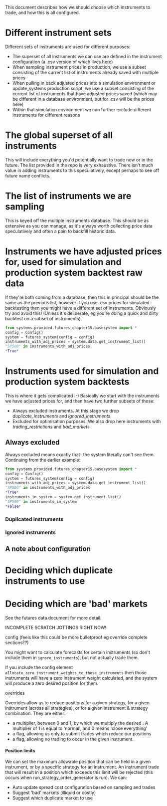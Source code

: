 This document describes how we should choose which instruments to trade, and how this is all configured.

# Different instrument sets

Different sets of instruments are used for different purposes:

- The superset of all instruments we can use are defined in the instrument configuration (a .csv version of which lives here)
- When sampling instrument prices in production, we use a subset consisting of the current list of instruments already saved with multiple prices
- When pulling in back adjusted prices into a simulation environment or update_systems production script, we use a subset consisting of the current list of instruments that have adjusted prices saved (which may be different in a database environment, but for .csv will be the prices here)
- Within that simulation environment we can further exclude different instruments for different reasons


# The global superset of all instruments

This will include everything you'd potentially want to trade now or in the future. The list provided in the repo is very exhaustive. There isn't much value in adding instruments to this speculatively, except perhaps to see off future name conflicts.

# The list of instruments we are sampling

This is keyed off the multiple instruments database. This should be as extensive as you can manage, as it's always worth collecting price data speculatively and often a pain to backfill historic data.

# Instruments we have adjusted prices for, used for simulation and production system backtest raw data

If they're both coming from a database, then this in principal should be the same as the previous list, however if you use .csv prices for simulated backtesting then you might have a different set of instruments. Obviously try and avoid this! (Unless it's deliberate, eg you're doing a quick and dirty backtest on a subset of instruments).

```python
from systems.provided.futures_chapter15.basesystem import *
config = Config()
system = futures_system(config = config)
instruments_with_adj_prices = system.data.get_instrument_list()
"SP500" in instruments_with_adj_prices
*True*
```


# Instruments used for simulation and production system backtests

This is where it gets complicated :-) Basically we start with the instruments we have adjusted prices for, and then have two further subsets of those:

- Always excluded instruments. At this stage we drop  *duplicate_instruments* and *ignored_instruments*.
- Excluded for optimisation purposes. We also drop here instruments with *trading_restrictions* and *bad_markets*

## Always excluded

Always excluded means exactly that- the system literally can't see them. Continuing from the earlier example:

```python
from systems.provided.futures_chapter15.basesystem import *
config = Config()
system = futures_system(config = config)
instruments_with_adj_prices = system.data.get_instrument_list()
"SP500" in instruments_with_adj_prices
*True*
instruments_in_system = system.get_instrument_list()
"SP500" in instruments_in_system
*False*
```


### Duplicated instruments

### Ignored instruments


## 


## A note about configuration


# Deciding which duplicate instruments to use



# Deciding which are 'bad' markets

See the futures data document for more detail.

INCOMPLETE SCRATCH JOTTINGS RIGHT NOW!


config
(feels like this could be more bulletproof eg override complete sections??)


You might want to calculate forecasts for certain instruments (so don't include them in `ignore_instruments`), but not actually trade them.



If you include the config element `allocate_zero_instrument_weights_to_these_instruments` then those instruments will have a zero instrument weight calculated, and the system will produce a zero desired position for them.


overrides

Overrides allow us to reduce positions for a given strategy, for a given instrument (across all strategies), or for a given instrument & strategy combination. They are either:

- a multiplier, between 0 and 1, by which we multiply the desired . A multiplier of 1 is equal to 'normal', and 0 means 'close everything'
- a flag, allowing us only to submit trades which reduce our positions
- a flag, allowing no trading to occur in the given instrument.



#### Position limits

We can set the maximum allowable position that can be held in a given instrument, or by a specific strategy for an instrument. An instrument trade that will result in a position which exceeds this limit will be rejected (this occurs when run_strategy_order_generator is run). We can:


- Auto update spread cost configuration based on sampling and trades
- Suggest 'bad' markets (illiquid or costly)
- Suggest which duplicate market to use

